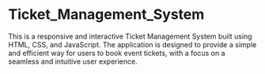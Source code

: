 # Ticket_Management_System
This is a responsive and interactive Ticket Management System built using HTML, CSS, and JavaScript. The application is designed to provide a simple and efficient way for users to book event tickets, with a focus on a seamless and intuitive user experience.
